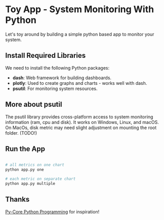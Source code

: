 # Toy App - System Monitoring With Python

Let's toy around by building a simple python based app to monitor your system.

## Install Required Libraries

We need to install the following Python packages:

- **dash**: Web framework for building dashboards.
- **plotly**: Used to create graphs and charts - works well with dash.
- **psutil**: For monitoring system resources.

## More about psutil

The psutil library provides cross-platform access to system monitoring information (ram, cpu and disk). It works on Windows, Linux, and macOS. On MacOs, disk metric may need slight adjustment on mounting the root folder. (TODO!)

## Run the App

```python

# all metrics on one chart
python app.py one

# each metric on separate chart
python app.py multiple

```

## Thanks

[Py-Core Python Programming](https://medium.com/@ccpythonprogramming) for inspiration!
